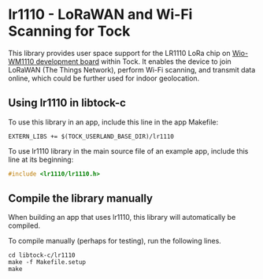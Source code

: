 lr1110 - LoRaWAN and Wi-Fi Scanning for Tock
===================================

This library provides user space support for the LR1110 LoRa chip on [Wio-WM1110 development board](https://github.com/Seeed-Studio/Seeed_Wio_WM1110_Dev_Board) within Tock. It enables the device to join LoRaWAN (The Things Network), perform Wi-Fi scanning, and transmit data online, which could be further used for indoor geolocation.


Using lr1110 in libtock-c
-----------------------

To use this library in an app, include this line in the app Makefile:

```make
EXTERN_LIBS += $(TOCK_USERLAND_BASE_DIR)/lr1110
```

To use lr1110 library in the main source file of an example app, include this line at its beginning:

```c
#include <lr1110/lr1110.h>
```


Compile the library manually
----------------------------

When building an app that uses lr1110, this library will automatically be compiled.

To compile manually (perhaps for testing), run the following lines.

```
cd libtock-c/lr1110
make -f Makefile.setup
make
```

